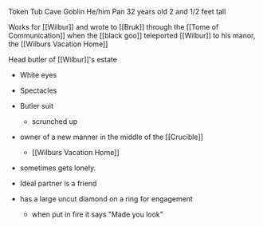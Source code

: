 Token Tub
Cave Goblin
He/him
Pan 
32 years old
2 and 1/2 feet tall

Works for [[Wilbur]] and wrote to [[Bruk]] through the [[Tome of Communication]] when the [[black goo]] teleported [[Wilbur]] to his manor, the [[Wilburs Vacation Home]]

Head butler of [[Wilbur]]'s estate

- White eyes
- Spectacles
- Butler suit
	- scrunched up

 - owner of a new manner in the middle of the [[Crucible]]
	- [[Wilburs Vacation Home]]
- sometimes gets lonely. 
- Ideal partner is a friend
- has a large uncut diamond on a ring for engagement
	- when put in fire it says "Made you look"
